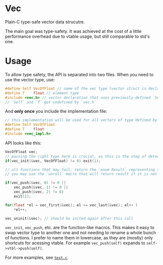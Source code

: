 # Vec
Plain-C type-safe vector data strucutre.

The main goal was type-safety. It was achieved at the cost of a little performance overhead due to vtable usage, but still comparable to std's one.

# Usage
To allow type safety, the API is separated into two files. When you need to use the vector type, use: 
```c
#define Self VecOfFloat // name of the vec type (vector struct is declared with it)
#define T    float // element type
#include <vec.h> // vector declaration that uses previously-defined `Self` and `T`
// `Self` and `T` got undefined by `vec.h`
```

And **only once** you include the implementation file:
```c
// this implementation will be used for all vectors of type defined by `Self`
#define Self VecOfFloat
#define T    float
#include <vec_impl.h> 
```

API looks like this: 
```c
VecOfFloat vec;
// passing the right type here is crucial, as this is the step of determining the vtable to use on the vec
if(vec_init(&vec, VecOfFloat) != 0) exit(1);

// all functions that may fail, return the `enum Result` representing the error occured
// you may use the `unroll` macro that will return result if it is not `Ok`, or just comapre it with `Ok` (or `0`)

if(vec_push(&vec, 0) != 0 || 
    vec_push(&vec, 1) != 0 || 
    vec_push(&vec, 2) != 0) 
    exit(1);

for(float *el = vec_first(&vec); el <= vec_last(&vec); el++ ) 
    *el++;

vec_uninit(&vec); // should be inited again after this call
```
`vec_init`, `vec_push`, etc. are the function-like macros. This makes it easy to swap vector type to another one and not needing to rename a whole bunch of functions. I prefer to name them in lowercase, as they are (mostly) only shortcuts for acessing vtable. For example `vec_push(self)` expands to `self->vtbl->push(self)`. 

For more examples, see [`test.c`](./test.c).